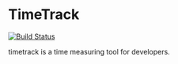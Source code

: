 TimeTrack
=========

[![Build Status](https://secure.travis-ci.org/BlackMac/timetrack.png)](http://travis-ci.org/BlackMac/timetrack)

timetrack is a time measuring tool for developers.
